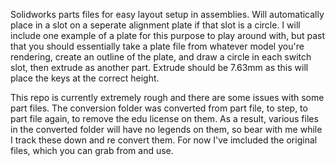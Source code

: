 Solidworks parts files for easy layout setup in assemblies. Will automatically place in a slot on a seperate alignment plate if that slot is a circle. 
I will include one example of a plate for this purpose to play around with, but past that you should essentially take a plate file from whatever model you're rendering, create an outline of the plate, and draw a circle in each switch slot, then extrude as another part. Extrude should be 7.63mm as this will place the keys at the correct height. 

This repo is currently extremely rough and there are some issues with some part files. The conversion folder was converted from part file, to step, to part file again, to remove the edu license on them. 
As a result, various files in the converted folder will have no legends on them, so bear with me while I track these down and re convert them. For now I've imcluded the original files, which you can grab from and use. 
